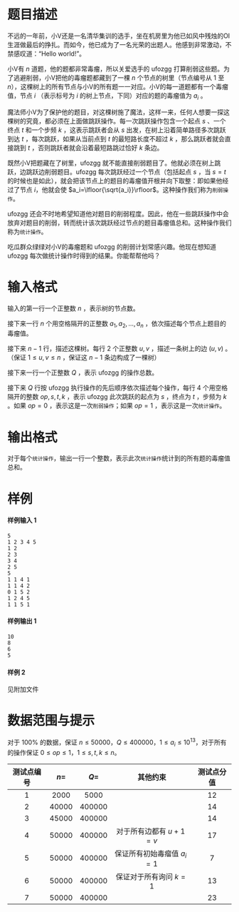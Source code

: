 
# 题目描述

不远的一年前，小V还是一名清华集训的选手，坐在机房里为他已如风中残烛的OI生涯做最后的挣扎。而如今，他已成为了一名光荣的出题人。他感到非常激动，不禁感叹道：“Hello world!”。

小V有 $n$ 道题，他的题都非常毒瘤，所以关爱选手的 ufozgg 打算削弱这些题。为了逃避削弱，小V把他的毒瘤题都藏到了一棵 $n$ 个节点的树里（节点编号从 $1$ 至 $n$），这棵树上的所有节点与小V的所有题一一对应。小V的每一道题都有一个毒瘤值，节点 $i$ （表示标号为 $i$ 的树上节点，下同）对应的题的毒瘤值为 $a_i$ 。

魔法师小V为了保护他的题目，对这棵树施了魔法，这样一来，任何人想要一探这棵树的究竟，都必须在上面做跳跃操作。每一次跳跃操作包含一个起点 $s$ 、一个终点 $t$ 和一个步频 $k$ ，这表示跳跃者会从 $s$ 出发，在树上沿着简单路径多次跳跃到达 $t$ ，每次跳跃，如果从当前点到 $t$ 的最短路长度不超过 $k$ ，那么跳跃者就会直接跳到 $t$ ，否则跳跃者就会沿着最短路跳过恰好 $k$ 条边。

既然小V把题藏在了树里，ufozgg 就不能直接削弱题目了。他就必须在树上跳跃，边跳跃边削弱题目。ufozgg 每次跳跃经过一个节点（包括起点 $s$ ，当 $s=t$ 的时候也是如此），就会把该节点上的题目的毒瘤值开根并向下取整：即如果他经过了节点 $i$，他就会使 $a_i=\lfloor{\sqrt{a_i}}\rfloor$。这种操作我们称为`削弱操作`。

ufozgg 还会不时地希望知道他对题目的削弱程度。因此，他在一些跳跃操作中会放弃对题目的削弱，转而统计该次跳跃经过节点的题目毒瘤值总和。这种操作我们称为`统计操作`。

吃瓜群众绿绿对小V的毒瘤题和 ufozgg 的削弱计划常感兴趣。他现在想知道 ufozgg 每次做统计操作时得到的结果。你能帮帮他吗？



# 输入格式

输入的第一行一个正整数 $n$ ，表示树的节点数。

接下来一行 $n$ 个用空格隔开的正整数 $a_1,a_2,\dots,a_n$ ，依次描述每个节点上题目的毒瘤值。

接下来 $n-1$ 行，描述这棵树。每行 $2$ 个正整数 $u,v$ ，描述一条树上的边 $\left( u,v\right)$ 。（保证 $1\leq u,v\leq n$ ，保证这 $n-1$ 条边构成了一棵树）

接下来一行一个正整数 $Q$ ，表示 ufozgg 的操作总数。

接下来 $Q$ 行按 ufozgg 执行操作的先后顺序依次描述每个操作，每行 $4$ 个用空格隔开的整数 $op,s,t,k$ ，表示 ufozgg 此次跳跃的起点为 $s$ ，终点为 $t$ ，步频为 $k$ 。如果 $op=0$ ，表示这是一次`削弱操作`；如果 $op=1$ ，表示这是一次`统计操作`。

# 输出格式

对于每个`统计操作`，输出一行一个整数，表示此次`统计操作`统计到的所有题的毒瘤值总和。

# 样例

#### 样例输入 1
```plain
5
1 2 3 4 5
1 2
2 3
3 4
2 5
5
1 1 4 1
1 1 4 2
0 1 5 2
1 2 4 5
1 1 5 1
```

#### 样例输出 1
```plain
10
8
6
5
```

#### 样例 2
见附加文件

# 数据范围与提示

对于 $100\%$ 的数据，保证 $n\leq 50000$，$Q\leq 400000$，$1\leq a_i\leq {10}^{13}$，对于所有的操作保证 $0\leq op\leq 1$，$1\leq s,t,k\leq n$。

<!-- BEGIN: Migrated markdown table -->

| 测试点编号 | $n=$ | $Q=$ | 其他约束 | 测试点分值 |
|:-:|:-:|:-:|:-:|:-:|
| 1 | $2000$ | $5000$ |  | $12$ |
| 2 | $40000$ | $400000$ |  | $14$ |
| 3 | $45000$ | $400000$ |  | $14$ |
| 4 | $50000$ | $400000$ | 对于所有边都有 $u+1=v$ | $17$ |
| 5 | $50000$ | $400000$ | 保证所有初始毒瘤值 $a_i=1$ | $7$ |
| 6 | $50000$ | $400000$ | 保证对于所有询问 $k=1$ | $13$ |
| 7 | $50000$ | $400000$ |  | $23$ |

<!-- Migrated from original HTML table:
<table><thead>
<tr>
<th style='text-align:center'>测试点编号</th><th style='text-align:center'>$n=$ </th><th style='text-align:center'>$Q=$ </th><th style='text-align:center'>其他约束</th><th style='text-align:center'>测试点分值</th></tr>
</thead><tbody>
<tr>
<td style='text-align:center'>1</td><td style='text-align:center'>$2000$ </td><td style='text-align:center'>$5000$ </td><td style='text-align:center'></td><td style='text-align:center'> $12$ </td></tr>
<tr>
<td style='text-align:center'>2</td><td style='text-align:center'>$40000$ </td><td style='text-align:center'>$400000$ </td><td style='text-align:center'></td><td style='text-align:center'> $14$ </td></tr>
<tr>
<td style='text-align:center'>3</td><td style='text-align:center'>$45000$ </td><td style='text-align:center'>$400000$ </td><td style='text-align:center'></td><td style='text-align:center'> $14$ </td></tr>
<tr>
<td style='text-align:center'>4</td><td style='text-align:center'>$50000$ </td><td style='text-align:center'>$400000$ </td><td style='text-align:center'>对于所有边都有 $u+1=v$ </td><td style='text-align:center'> $17$ </td></tr>
<tr>
<td style='text-align:center'>5</td><td style='text-align:center'>$50000$ </td><td 

style='text-align:center'>$400000$ </td><td style='text-align:center'>保证所有初始毒瘤值 $a_i=1$ </td><td style='text-align:center'> $7$ </td></tr>
<tr>
<td style='text-align:center'>6</td><td style='text-align:center'>$50000$ </td><td 

style='text-align:center'>$400000$ </td><td style='text-align:center'>保证对于所有询问 

$k=1$ </td><td style='text-align:center'> $13$ </td></tr>
<tr>
<td style='text-align:center'>7</td><td style='text-align:center'>$50000$ </td><td 

style='text-align:center'>$400000$ </td><td style='text-align:center'></td><td 

style='text-align:center'> $23$ </td>
</tbody></table>
-->

<!-- END: Migrated markdown table -->


